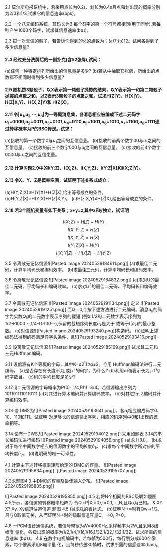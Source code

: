 2.1 莫尔斯电报系统中，若采用点长为0.2s、划长为0.4s且点和划出现的概率分别为2/3和1/3,试求它的信息速率(bps)。

2.2 一个八元编码系统，其码长为3,每个码字的第一个符号都相同(用于同步),若每秒产生1000个码字，试求其信息速率(bps)。

2.3 掷一对无偏的骰子，若告诉你得到的总的点数为：(a)7;(b)12。试问各得到了多少信息量? 

#### 2.4 经过充分洗牌后的一副扑克(含52张牌),试问：
(a)任何一种特定排列所给出的信息量是多少? 
(b)若从中抽取13张牌，所给出的点数都不相同时得到多少信息量?

#### 2.9 随机掷3颗骰子，以X表示第一颗骰子抛掷的结果，以Y表示第一和第二颗骰子抛掷的点数之和，以Z表示3颗骰子的点数之和。试求H(Z|Y)、H(X|Y)、H(Z|X,Y)、H(X,Z|Y)和 H(Z|X)。

#### 2.11 令|$u_1$,$u_2$,⋯,$u_8$|为一等概消息集，各消息相应被编成下述二元码字$u_1$=0000,$u_2$=0011,$u_3$=0101,$u_4$=0110,$u_5$=1001,$u_6$=1010,$u_7$=1100,$u_8$=1111通过转移概率为P的BSC传送。试求：

(a)接收的第一个数字0与$u_1$之间的互信息量。 
(b)接收的前两个数字00与$u_1$之间的互信息量。
(c)接收的前三个数宇000与$u_1$之间的互信息量。
(d)接收的前4个数字0000与$u_1$之间的互信患量。

#### 2.12 计算习题2.9中的I(Y;Z)、I(X;Z)、I(X,Y;Z)、I(Y;Z|X)和I(X;Z|Y)。

#### 2.13 令X、Y、Z是概率空间，试证明下述关系式成立：

(a)H(Y,Z|X)≤H(Y|X)+H(Z|X),给出等号成立的条件。
(b)H(Y,Z|X)=H(Y|X)+H(Z|X,Y)。
(c)H(Z|X,Y)≤H(Z|X),给出等号成立的条件。


#### 2.18 若3个随机变量有如下关系；x+y=z,其中x和y独立，试证明
$$I(X;Z)=H(Z)-H(Y)$$
$$I(X,Y;Z)=H(Z)$$
$$I(X;Y,Z)=H(X)$$
$$I(Y;Z|X)=H(Y)$$
$$I(X;Y|Z)=H(X|Z)=H(Y|Z)$$

3.5 令离散无记忆信源![[Pasted image 20240529184611.png]]
(a)求最佳二元码，计算平均码长和编码效率。 
(b)求最佳三元码，计算平均码长和编码效率。

3.6 令离散无记忆信源
![[Pasted image 20240529184832.png]]
(a)求对U的最佳二元码、平均码长和编码效率。 
(b)求对$U^2$的最佳二元码、平均码长和编码效率。

3.7 令离散无记忆信源
![[Pasted image 20240529191134.png]]
定义
![[Pasted image 20240529191251.png]] 
而$Q_1$=0,今按下述方法进行二元编码。消息$a_k$的码字为实数$Q_k$的二元数字表示序列的截短 (例如1/2的二元数字表示序列为1/2→1000⋯,1/4→0100⋯),保留的截短序列长度$n_k$是大于 或等于I($a_k$)的最小整数。
(a)对信源![[Pasted image 20240529193240.png]]构造码。 
(b)证明上述编码法得到的码满足异字头条件，且![[Pasted image 20240529193416.png]]



3.9 设离散无记忆信源
![[Pasted image 20240529185109.png]]
试求其二元和三元Huffman编码。

3.11 设信源有K个等概的字母，其中K=$a2^j$,1≤α≤2。今用 Huffman编码法进行二元编码。 
(a)是否存在有长度不为j或j+1的码宇，为什么?
(b)利用α和j衰示长为j+1的码字数目。
(c)码的平均长度是多少?

3.12设二元信源的字母概率为P(0)=1/4,P(1)=3/4。若信源输出序列为 1011011110110111
(a)对其进行算术编码并计算编码效率。 
(b)对其进行LZ编码并计算编码效率。

3.13 设 DMS为![[Pasted image 20240529193641.png]]，各$a_i$相应编成码字0、10、110和111。试证明 对足够长的信源输出序列，相应的码序列中0和1出现的概率相等。 



3.14 设有一DWS,![[Pasted image 20240529194012.png]] 采用如题表 3.14的串长编码法进行编码 ![[Pasted image 20240529194056.png]]
(a)求 H(U)。
(b)求对于每个中间数字相应的信源数字的平均长度${\bar{n}_{1}}$。
(c)求每个中间数字所对应的平均长度${\bar{n}_{2}}$。
(d)说明码的唯一可译性。


4.1 计算由下述转移概率矩阵给定的 DMC 的容量。
![[Pasted image 20240529195634.png]]
![[Pasted image 20240529195707.png]]


4.3求题图4.3 中DMC的容量及最佳输入分布。
![[Pasted image 20240529195805.png]]


![[Pasted image 20240529195850.png]]
4.5 若将N个相同的BSC级联如题图4.5所示，各信道的转移概率矩阵为 令Q,=P|X,=0},t=0,1,⋯,N,且Qo为已知。 & X? X? Xy. Xy信道估道信道 题图 4.5 
(a)求Q,的表达式。 
(b)证明N→≈时有Qw→1/2,且与Q取值无关，从而证明N→时的级联信道容量C。→0, P>0。

4.8 一PCM语音通信系统，若信号带宽为W=4000Hz,采样频率为2W,且采用8级幅度 量化，各级出现的概率为1/2,1/4,1/16,1/16,1/32,1/32,1/32,1/32。试求所需的信息速率 (bps)。 4.9 在数字电视编码中，若每帧为500行，每行划分成600个像素，每个像素采用8电平量 化，且每秒传送30帧时，试求所需的信感速率(bps)。
